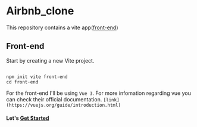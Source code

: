 # Airbnb_clone

This repository contains a vite app([front-end](./front-end))

## Front-end

Start by creating a new Vite project.

~~~

npm init vite front-end
cd front-end

~~~

For the front-end I'll be using `Vue 3`.
For more infomation regarding vue you can check their official documentation. ` [link](https://vuejs.org/guide/introduction.html) `

#### Let's [Get Started](./front-end)
